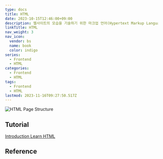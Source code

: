 ```yaml
---
type: docs
title: HTML
date: 2023-10-15T12:46:00+09:00
description: 웹사이트의 모습을 기술하기 위한 마크업 언어(Hypertext Markup Language)
linkTitle: HTML
nav_weight: 3
nav_icon:
  vendor: bs
  name: book
  color: indigo
series:
  - Frontend
  - HTML
categories:
  - Frontend
  - HTML
tags:
  - Frontend
  - HTML
lastmod: 2023-11-16T09:27:50.517Z
---
```


![HTML Page Structure](/frontend/html-page-structure.png#center)

## Tutorial

[Introduction Learn HTML](https://web.dev/blog/introducing-learn-html?hl=ko)

## Reference
